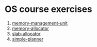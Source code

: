 # OS course exercises

1. [memory-management-unit](https://stepik.org/lesson/44327/step/15?unit=22137)
1. [memory-allocator](https://stepik.org/lesson/44328/step/9?unit=22140)
1. [slab-allocator](https://stepik.org/lesson/44330/step/6?unit=22139)
1. [simple-planner](https://stepik.org/lesson/44336/step/5?unit=22148)
